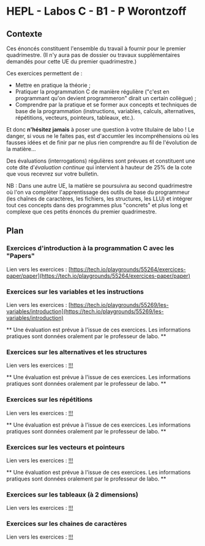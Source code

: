 # HEPL - Labos C - B1 - P Worontzoff

## Contexte

Ces énoncés constituent l'ensemble du travail à fournir pour le premier quadrimestre. (Il n'y aura pas de dossier ou travaux supplémentaires demandés pour cette UE du premier quadrimestre.)

Ces exercices permettent de :
* Mettre en pratique la théorie&nbsp;;
* Pratiquer la programmation C de manière régulière ("c'est en programmant qu'on devient programmeron" dirait un certain collègue)&nbsp;;
* Comprendre par la pratique et se former aux concepts et techniques de base de la programmation (instructions, variables, calculs, alternatives, répétitions, vecteurs, pointeurs, tableaux, etc.).

Et donc **n'hésitez jamais** à poser une question à votre titulaire de labo&nbsp;! Le danger, si vous ne le faites pas, est d'accumler les incompréhensions où les fausses idées et de finir par ne plus rien comprendre au fil de l'évolution de la matière...

Des évaluations (interrogations) régulières sont prévues et constituent une cote dite d'*évaluation continue* qui intervient à hauteur de 25% de la cote que vous recevrez sur votre bulletin.

NB : Dans une autre UE, la matière se poursuivra au second quadrimestre où l'on va compléter l'apprentissage des outils de base du programmeur (les chaînes de caractères, les fichiers, les structures, les LLU) et intégrer tout ces concepts dans des programmes plus "concrets" et plus long et complexe que ces petits énoncés du premier quadrimestre.

## Plan

### Exercices d'introduction à la programmation C avec les "Papers"

Lien vers les exercices : [https://tech.io/playgrounds/55264/exercices-paper/paper](https://tech.io/playgrounds/55264/exercices-paper/paper)

### Exercices sur les variables et les instructions

Lien vers les exercices : [https://tech.io/playgrounds/55269/les-variables/introduction](https://tech.io/playgrounds/55269/les-variables/introduction)

** Une évaluation est prévue à l'issue de ces exercices. Les informations pratiques sont données oralement par le professeur de labo. **

### Exercices sur les alternatives et les structures

Lien vers les exercices : [!!!](!!!)

** Une évaluation est prévue à l'issue de ces exercices. Les informations pratiques sont données oralement par le professeur de labo. **

### Exercices sur les répétitions

Lien vers les exercices : [!!!](!!!)

** Une évaluation est prévue à l'issue de ces exercices. Les informations pratiques sont données oralement par le professeur de labo. **

### Exercices sur les vecteurs et pointeurs

Lien vers les exercices : [!!!](!!!)

** Une évaluation est prévue à l'issue de ces exercices. Les informations pratiques sont données oralement par le professeur de labo. **

### Exercices sur les tableaux (à 2 dimensions)

Lien vers les exercices : [!!!](!!!)

### Exercices sur les chaines de caractères

Lien vers les exercices : [!!!](!!!)